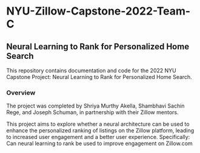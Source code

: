 # NYU-Zillow-Capstone-2022-Team-C

## Neural Learning to Rank for Personalized Home Search
This repository contains documentation and code for the 2022 NYU Capstone Project: Neural Learning to Rank for Personalized Home Search.


### Overview

The project was completed by Shriya Murthy Akella, Shambhavi Sachin Rege, and Joseph Schuman, in partnership with their Zillow mentors. 

This project aims to explore whether a neural architecture can be used to enhance the personalized ranking of listings on the Zillow platform, leading to increased user engagement and a better user experience. Specifically: Can neural learning to rank be used to improve engagement on Zillow.com